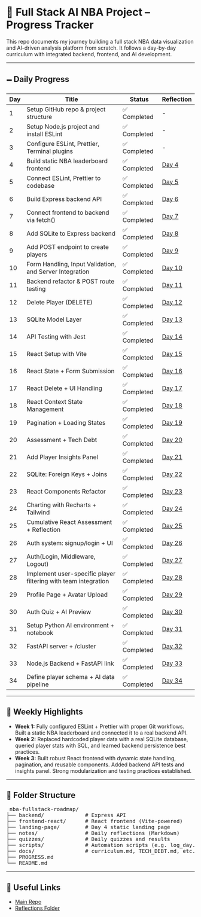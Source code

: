 # 🏀 Full Stack AI NBA Project – Progress Tracker

This repo documents my journey building a full stack NBA data visualization and AI-driven analysis platform from scratch. It follows a day-by-day curriculum with integrated backend, frontend, and AI development.

---

## 🗕️ Daily Progress

| Day | Title                                                          | Status       | Reflection                          |
| --- | -------------------------------------------------------------- | ------------ | ----------------------------------- |
| 1   | Setup GitHub repo & project structure                          | ✅ Completed | -                                   |
| 2   | Setup Node.js project and install ESLint                       | ✅ Completed | -                                   |
| 3   | Configure ESLint, Prettier, Terminal plugins                   | ✅ Completed | -                                   |
| 4   | Build static NBA leaderboard frontend                          | ✅ Completed | [Day 4](notes/day4-reflection.md)   |
| 5   | Connect ESLint, Prettier to codebase                           | ✅ Completed | [Day 5](notes/day5-reflection.md)   |
| 6   | Build Express backend API                                      | ✅ Completed | [Day 6](notes/day6-reflection.md)   |
| 7   | Connect frontend to backend via fetch()                        | ✅ Completed | [Day 7](notes/day7-reflection.md)   |
| 8   | Add SQLite to Express backend                                  | ✅ Completed | [Day 8](notes/day8-reflection.md)   |
| 9   | Add POST endpoint to create players                            | ✅ Completed | [Day 9](notes/day9-reflection.md)   |
| 10  | Form Handling, Input Validation, and Server Integration        | ✅ Completed | [Day 10](notes/day10-reflection.md) |
| 11  | Backend refactor & POST route testing                          | ✅ Completed | [Day 11](notes/day11-reflection.md) |
| 12  | Delete Player (DELETE)                                         | ✅ Completed | [Day 12](notes/day12-reflection.md) |
| 13  | SQLite Model Layer                                             | ✅ Completed | [Day 13](notes/day13-reflection.md) |
| 14  | API Testing with Jest                                          | ✅ Completed | [Day 14](notes/day14-reflection.md) |
| 15  | React Setup with Vite                                          | ✅ Completed | [Day 15](notes/day15-reflection.md) |
| 16  | React State + Form Submission                                  | ✅ Completed | [Day 16](notes/day16-reflection.md) |
| 17  | React Delete + UI Handling                                     | ✅ Completed | [Day 17](notes/day17-reflection.md) |
| 18  | React Context State Management                                 | ✅ Completed | [Day 18](notes/day18-reflection.md) |
| 19  | Pagination + Loading States                                    | ✅ Completed | [Day 19](notes/day19-reflection.md) |
| 20  | Assessment + Tech Debt                                         | ✅ Completed | [Day 20](notes/day20-reflection.md) |
| 21  | Add Player Insights Panel                                      | ✅ Completed | [Day 21](notes/day21-reflection.md) |
| 22  | SQLite: Foreign Keys + Joins                                   | ✅ Completed | [Day 22](notes/day22-reflection.md) |
| 23  | React Components Refactor                                      | ✅ Completed | [Day 23](notes/day23-reflection.md) |
| 24  | Charting with Recharts + Tailwind                              | ✅ Completed | [Day 24](notes/day24-reflection.md) |
| 25  | Cumulative React Assessment + Reflection                       | ✅ Completed | [Day 25](notes/day25-reflection.md) |
| 26  | Auth system: signup/login + UI                                 | ✅ Completed | [Day 26](notes/day26-reflection.md) |
| 27  | Auth(Login, Middleware, Logout)                                | ✅ Completed | [Day 27](notes/day27-reflection.md) |
| 28  | Implement user-specific player filtering with team integration | ✅ Completed | [Day 28](notes/day28-reflection.md) |
| 29  | Profile Page + Avatar Upload                                   | ✅ Completed | [Day 29](notes/day29-reflection.md) |
| 30  | Auth Quiz + AI Preview                                         | ✅ Completed | [Day 30](notes/day30-reflection.md) |
| 31  | Setup Python AI environment + notebook                         | ✅ Completed | [Day 31](notes/day31-reflection.md) |
| 32  | FastAPI server + /cluster                                      | ✅ Completed | [Day 32](notes/day32-reflection.md) |
| 33  | Node.js Backend + FastAPI link                                 | ✅ Completed | [Day 33](notes/day33-reflection.md) |
| 34 | Define player schema + AI data pipeline | ✅ Completed | [Day 34](notes/day34-reflection.md) |

---

## 🧠 Weekly Highlights

- **Week 1:** Fully configured ESLint + Prettier with proper Git workflows. Built a static NBA leaderboard and connected it to a real backend API.
- **Week 2:** Replaced hardcoded player data with a real SQLite database, queried player stats with SQL, and learned backend persistence best practices.
- **Week 3:** Built robust React frontend with dynamic state handling, pagination, and reusable components. Added backend API tests and insights panel. Strong modularization and testing practices established.

---

## 📂 Folder Structure

<pre> nba-fullstack-roadmap/ 
├── backend/             # Express API 
├── frontend-react/      # React frontend (Vite-powered)
├── landing-page/        # Day 4 static landing page
├── notes/               # Daily reflections (Markdown) 
├── quizzes/             # Daily quizzes and results
├── scripts/             # Automation scripts (e.g. log_day.sh)
├── docs/                # curriculum.md, TECH_DEBT.md, etc.
├── PROGRESS.md
└── README.md
</pre>

---

## 🔗 Useful Links

- [Main Repo](https://github.com/yemiajibola23/nba-fullstack-roadmap)
- [Reflections Folder](https://github.com/yemiajibola23/nba-fullstack-roadmap/tree/main/notes)
